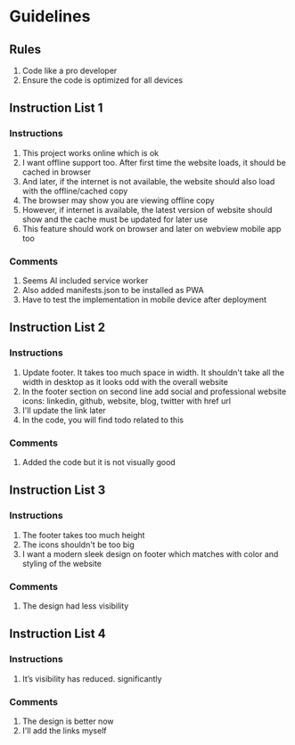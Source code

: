 # Guidelines

## Rules
1. Code like a pro developer
2. Ensure the code is optimized for all devices


## Instruction List 1

### Instructions
1. This project works online which is ok
2. I want offline support too. After first time the website loads, it should be cached in browser
3. And later, if the internet is not available, the website should also load with the offline/cached copy
4. The browser may show you are viewing offline copy
5. However, if internet is available, the latest version of website should show and the cache must be updated for later use
6. This feature should work on browser and later on webview mobile app too

### Comments
1. Seems AI included service worker
2. Also added manifests.json to be installed as PWA
3. Have to test the implementation in mobile device after deployment


## Instruction List 2

### Instructions
1. Update footer. It takes too much space in width. It shouldn't take all the width in desktop as it looks odd with the overall website
2. In the footer section on second line add social and professional website icons: linkedin, github, website, blog, twitter with href url
3. I'll update the link later
4. In the code, you will find todo related to this

### Comments
1. Added the code but it is not visually good


## Instruction List 3

### Instructions
1. The footer takes too much height
2. The icons shouldn't be too big
3. I want a modern sleek design on footer which matches with color and styling of the website

### Comments
1. The design had less visibility


## Instruction List 4
### Instructions
1. It’s visibility has reduced. significantly

### Comments
1. The design is better now
2. I'll add the links myself
